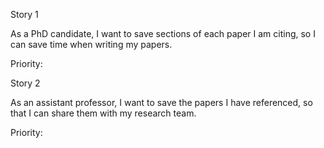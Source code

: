 Story 1

As a PhD candidate,
I want to save sections of each paper I am citing,
so I can save time when writing my papers.

Priority:

Story 2

As an assistant professor,
I want to save the papers I have referenced,
so that I can share them with my research team.

Priority:

